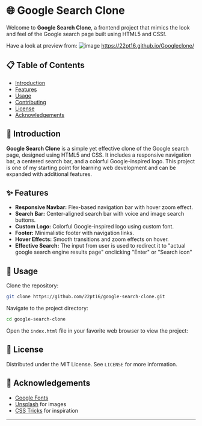 
# 🌐 Google Search Clone

Welcome to **Google Search Clone**, a frontend project that mimics the look and feel of the Google search page built using HTML5 and CSS!.

Have a look at preview from:
![image](https://github.com/22pt16/Googleclone/assets/131383251/874932d9-c74d-4b2b-84d2-bb053d4ec643)
https://22pt16.github.io/Googleclone/

## 📋 Table of Contents

- [Introduction](#-introduction)
- [Features](#-features)
- [Usage](#-usage)
- [Contributing](#-contributing)
- [License](#-license)
- [Acknowledgements](#-acknowledgements)

## 👋 Introduction

**Google Search Clone** is a simple yet effective clone of the Google search page, designed using HTML5 and CSS. It includes a responsive navigation bar, a centered search bar, and a colorful Google-inspired logo. 
This project is one of my starting point for learning web development and can be expanded with additional features.

## ✨ Features

- **Responsive Navbar:** Flex-based navigation bar with hover zoom effect.
- **Search Bar:** Center-aligned search bar with voice and image search buttons.
- **Custom Logo:** Colorful Google-inspired logo using custom font.
- **Footer:** Minimalistic footer with navigation links.
- **Hover Effects:** Smooth transitions and zoom effects on hover.
- **Effective Search:** The input from user is used to redirect it to "actual google search engine results page" onclicking "Enter" or "Search icon"

## 🚀 Usage

Clone the repository:

```bash
git clone https://github.com/22pt16/google-search-clone.git
```

Navigate to the project directory:

```bash
cd google-search-clone
```

Open the `index.html` file in your favorite web browser to view the project:

## 📝 License

Distributed under the MIT License. See `LICENSE` for more information.

## 🙏 Acknowledgements

- [Google Fonts](https://fonts.google.com/)
- [Unsplash](https://unsplash.com/) for images
- [CSS Tricks](https://css-tricks.com/) for inspiration

---


